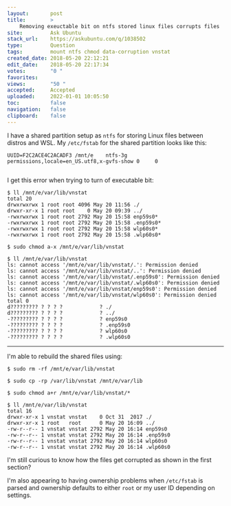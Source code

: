 ```yaml
---
layout:       post
title:        >
    Removing exeuctable bit on ntfs stored linux files corrupts files
site:         Ask Ubuntu
stack_url:    https://askubuntu.com/q/1038502
type:         Question
tags:         mount ntfs chmod data-corruption vnstat
created_date: 2018-05-20 22:12:21
edit_date:    2018-05-20 22:17:34
votes:        "0 "
favorites:    
views:        "50 "
accepted:     Accepted
uploaded:     2022-01-01 10:05:50
toc:          false
navigation:   false
clipboard:    false
---
```


I have a shared partition setup as `ntfs` for storing Linux files between distros and WSL. My `/etc/fstab` for the shared partition looks like this:

``` 
UUID=F2C2ACE4C2ACADF3 /mnt/e    ntfs-3g permissions,locale=en_US.utf8,x-gvfs-show 0 	0
 
```

I get this error when trying to turn of executable bit:

``` 
$ ll /mnt/e/var/lib/vnstat
total 20
drwxrwxrwx 1 root root 4096 May 20 11:56 ./
drwxr-xr-x 1 root root    0 May 20 09:39 ../
-rwxrwxrwx 1 root root 2792 May 20 15:58 enp59s0*
-rwxrwxrwx 1 root root 2792 May 20 15:58 .enp59s0*
-rwxrwxrwx 1 root root 2792 May 20 15:58 wlp60s0*
-rwxrwxrwx 1 root root 2792 May 20 15:58 .wlp60s0*

$ sudo chmod a-x /mnt/e/var/lib/vnstat

```

``` 
$ ll /mnt/e/var/lib/vnstat
ls: cannot access '/mnt/e/var/lib/vnstat/.': Permission denied
ls: cannot access '/mnt/e/var/lib/vnstat/..': Permission denied
ls: cannot access '/mnt/e/var/lib/vnstat/.enp59s0': Permission denied
ls: cannot access '/mnt/e/var/lib/vnstat/.wlp60s0': Permission denied
ls: cannot access '/mnt/e/var/lib/vnstat/enp59s0': Permission denied
ls: cannot access '/mnt/e/var/lib/vnstat/wlp60s0': Permission denied
total 0
d????????? ? ? ? ?            ? ./
d????????? ? ? ? ?            ? ../
-????????? ? ? ? ?            ? enp59s0
-????????? ? ? ? ?            ? .enp59s0
-????????? ? ? ? ?            ? wlp60s0
-????????? ? ? ? ?            ? .wlp60s0

```


----------

I'm able to rebuild the shared files using:

``` 
$ sudo rm -rf /mnt/e/var/lib/vnstat

$ sudo cp -rp /var/lib/vnstat /mnt/e/var/lib

$ sudo chmod a+r /mnt/e/var/lib/vnstat/*

$ ll /mnt/e/var/lib/vnstat
total 16
drwxr-xr-x 1 vnstat vnstat    0 Oct 31  2017 ./
drwxr-xr-x 1 root   root      0 May 20 16:09 ../
-rw-r--r-- 1 vnstat vnstat 2792 May 20 16:14 enp59s0
-rw-r--r-- 1 vnstat vnstat 2792 May 20 16:14 .enp59s0
-rw-r--r-- 1 vnstat vnstat 2792 May 20 16:14 wlp60s0
-rw-r--r-- 1 vnstat vnstat 2792 May 20 16:14 .wlp60s0

```

I'm still curious to know how the files get corrupted as shown in the first section?

I'm also appearing to having ownership problems when `/etc/fstab` is parsed and ownership defaults to either `root` or my user ID depending on settings.
